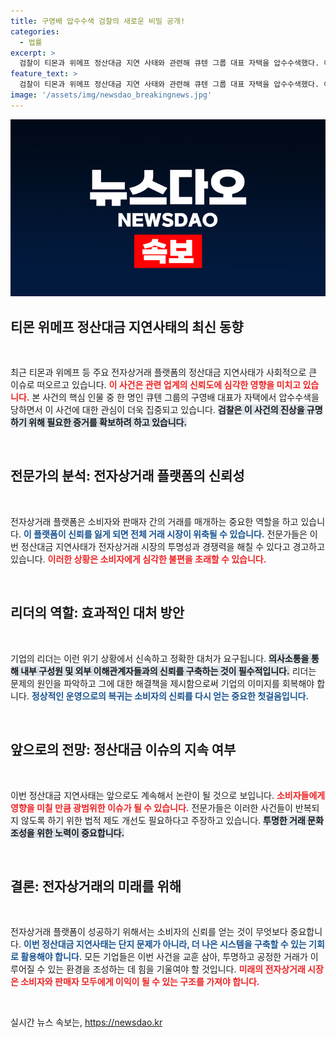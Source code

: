 ```yaml
---
title: 구영배 압수수색 검찰의 새로운 비밀 공개!
categories:
  - 법률
excerpt: >
  검찰이 티몬과 위메프 정산대금 지연 사태와 관련해 큐텐 그룹 대표 자택을 압수수색했다. 이번 사건의 전말은 무엇일까? 클릭해서 확인해보세요!
feature_text: >
  검찰이 티몬과 위메프 정산대금 지연 사태와 관련해 큐텐 그룹 대표 자택을 압수수색했다. 이번 사건의 전말은 무엇일까? 클릭해서 확인해보세요!
image: '/assets/img/newsdao_breakingnews.jpg'
---
```


<p><img src="/assets/img/newsdao_breakingnews.jpg" alt="koreaapp 속보" /></p>

<h2 data-ke-size="size26">티몬 위메프 정산대금 지연사태의 최신 동향</h2>

<p data-ke-size="size16">&nbsp;</p>

<p>최근 티몬과 위메프 등 주요 전자상거래 플랫폼의 정산대금 지연사태가 사회적으로 큰 이슈로 떠오르고 있습니다. <b><span style="color: #ee2323;">이 사건은 관련 업계의 신뢰도에 심각한 영향을 미치고 있습니다.</span></b> 본 사건의 핵심 인물 중 한 명인 큐텐 그룹의 구영배 대표가 자택에서 압수수색을 당하면서 이 사건에 대한 관심이 더욱 집중되고 있습니다. <b><span style="background-color: #21538527;">검찰은 이 사건의 진상을 규명하기 위해 필요한 증거를 확보하려 하고 있습니다.</span></b></p>

<p data-ke-size="size16">&nbsp;</p>

<h2 data-ke-size="size26">전문가의 분석: 전자상거래 플랫폼의 신뢰성</h2>

<p data-ke-size="size16">&nbsp;</p>

<p>전자상거래 플랫폼은 소비자와 판매자 간의 거래를 매개하는 중요한 역할을 하고 있습니다. <b><span style="color: #1a5490;">이 플랫폼이 신뢰를 잃게 되면 전체 거래 시장이 위축될 수 있습니다.</span></b> 전문가들은 이번 정산대금 지연사태가 전자상거래 시장의 투명성과 경쟁력을 해칠 수 있다고 경고하고 있습니다. <b><span style="color: #ee2323;">이러한 상황은 소비자에게 심각한 불편을 초래할 수 있습니다.</span></b></p>

<p data-ke-size="size16">&nbsp;</p>

<h2 data-ke-size="size26">리더의 역할: 효과적인 대처 방안</h2>

<p data-ke-size="size16">&nbsp;</p>

<p>기업의 리더는 이런 위기 상황에서 신속하고 정확한 대처가 요구됩니다. <b><span style="background-color: #21538527;">의사소통을 통해 내부 구성원 및 외부 이해관계자들과의 신뢰를 구축하는 것이 필수적입니다.</span></b> 리더는 문제의 원인을 파악하고 그에 대한 해결책을 제시함으로써 기업의 이미지를 회복해야 합니다. <b><span style="color: #1a5490;">정상적인 운영으로의 복귀는 소비자의 신뢰를 다시 얻는 중요한 첫걸음입니다.</span></b></p>

<p data-ke-size="size16">&nbsp;</p>

<h2 data-ke-size="size26">앞으로의 전망: 정산대금 이슈의 지속 여부</h2>

<p data-ke-size="size16">&nbsp;</p>

<p>이번 정산대금 지연사태는 앞으로도 계속해서 논란이 될 것으로 보입니다. <b><span style="color: #ee2323;">소비자들에게 영향을 미칠 만큼 광범위한 이슈가 될 수 있습니다.</span></b> 전문가들은 이러한 사건들이 반복되지 않도록 하기 위한 법적 제도 개선도 필요하다고 주장하고 있습니다. <b><span style="background-color: #21538527;">투명한 거래 문화 조성을 위한 노력이 중요합니다.</span></b></p>

<p data-ke-size="size16">&nbsp;</p>

<h2 data-ke-size="size26">결론: 전자상거래의 미래를 위해</h2>

<p data-ke-size="size16">&nbsp;</p>

<p>전자상거래 플랫폼이 성공하기 위해서는 소비자의 신뢰를 얻는 것이 무엇보다 중요합니다. <b><span style="color: #1a5490;">이번 정산대금 지연사태는 단지 문제가 아니라, 더 나은 시스템을 구축할 수 있는 기회로 활용해야 합니다.</span></b> 모든 기업들은 이번 사건을 교훈 삼아, 투명하고 공정한 거래가 이루어질 수 있는 환경을 조성하는 데 힘을 기울여야 할 것입니다. <b><span style="color: #ee2323;">미래의 전자상거래 시장은 소비자와 판매자 모두에게 이익이 될 수 있는 구조를 가져야 합니다.</span></b> </p>

<p data-ke-size="size16">&nbsp;</p>
실시간 뉴스 속보는, <a href="https://newsdao.kr" rel="dofollow">https://newsdao.kr</a>


